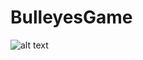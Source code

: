 # BulleyesGame

![alt text](https://drive.google.com/file/d/1shJX6SDhXzm-_Z-ICPylfkJxMo5QEuj2/view?usp=sharing)
